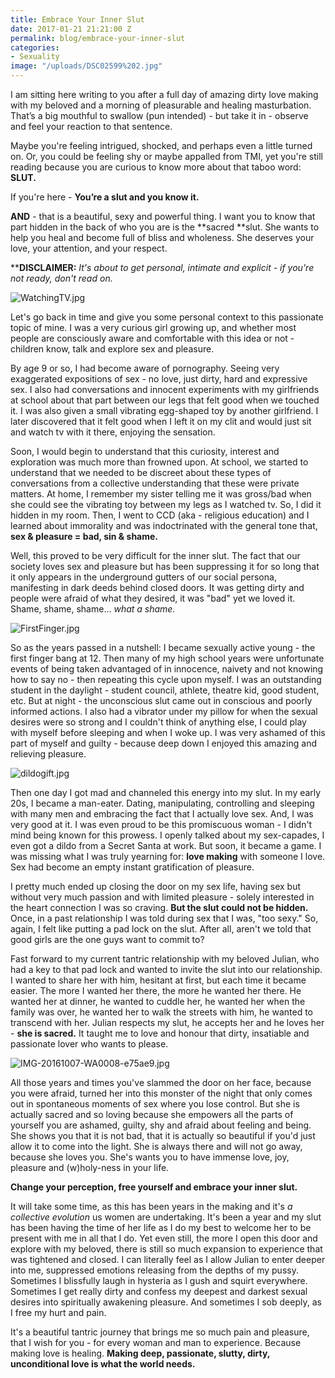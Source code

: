 ```yaml
---
title: Embrace Your Inner Slut
date: 2017-01-21 21:21:00 Z
permalink: blog/embrace-your-inner-slut
categories:
- Sexuality
image: "/uploads/DSC02599%202.jpg"
---
```


I am sitting here writing to you after a full day of amazing dirty love making with my beloved and a morning of pleasurable and healing masturbation.  That’s a big mouthful to swallow (pun intended) - but take it in - observe and feel your reaction to that sentence.

Maybe you're feeling intrigued, shocked, and perhaps even a little turned on. Or, you could be feeling shy or maybe appalled from TMI, yet you're still reading because you are curious to know more about that taboo word: **SLUT.**

If you're here - **You’re a slut and you know it.**

**AND** - that is a beautiful, sexy and powerful thing.  I want you to know that part hidden in the back of who you are is the \*\*sacred \*\*slut.  She wants to help you heal and become full of bliss and wholeness. She deserves your love, your attention, and your respect.

\*\***DISCLAIMER:**  *It's about to get personal, intimate and explicit - if you're not ready, don't read on.*

![WatchingTV.jpg](/uploads/WatchingTV.jpg)

Let's go back in time and give you some personal context to this passionate topic of mine. I was a very curious girl growing up, and whether most people are consciously aware and comfortable with this idea or not - children know, talk and explore sex and pleasure.

By age 9 or so, I had become aware of pornography. Seeing very exaggerated expositions of sex - no love, just dirty, hard and expressive sex. I also had conversations and innocent experiments with my girlfriends at school about that part between our legs that felt good when we touched it. I was also given a small vibrating egg-shaped toy by another girlfriend. I later discovered that it felt good when I left it on my clit and would just sit and watch tv with it there, enjoying the sensation.

Soon, I would begin to understand that this curiosity, interest and exploration was much more than frowned upon. At school, we started to understand that we needed to be discreet about these types of conversations from a collective understanding that these were private matters. At home, I remember my sister telling me it was gross/bad when she could see the vibrating toy between my legs as I watched tv. So, I did it hidden in my room. Then, I went to CCD (aka - religious education) and I learned about immorality and was indoctrinated with the general tone that, **sex & pleasure = bad, sin & shame.**

Well, this proved to be very difficult for the inner slut. The fact that our society loves sex and pleasure but has been suppressing it for so long that it only appears in the underground gutters of our social persona, manifesting in dark deeds behind closed doors. It was getting dirty and people were afraid of what they desired, it was "bad" yet we loved it. Shame, shame, shame... *what a shame.*

![FirstFinger.jpg](/uploads/FirstFinger.jpg)

So as the years passed in a nutshell: I became sexually active young - the first finger bang at 12. Then many of my high school years were unfortunate events of being taken advantaged of in innocence, naivety  and not knowing how to say no - then repeating this cycle upon myself. I was an outstanding student in the daylight - student council, athlete, theatre kid, good student, etc.  But at night - the unconscious slut came out in conscious and poorly informed actions. I also had a vibrator under my pillow for when the sexual desires were so strong and I couldn't think of anything else, I could play with myself before sleeping and when I woke up. I was very ashamed of this part of myself and guilty - because deep down I enjoyed this amazing and relieving pleasure.

![dildogift.jpg](/uploads/dildogift.jpg)

Then one day I got mad and channeled this energy into my slut. In my early 20s, I became a man-eater. Dating, manipulating, controlling and sleeping with many men and embracing the fact that I actually love sex. And, I was very good at it. I was even proud to be this promiscuous woman - I didn't mind being known for this prowess. I openly talked about my sex-capades, I even got a dildo from a Secret Santa at work. But soon, it became a game. I was missing what I was truly yearning for: **love making** with someone I love. Sex had become an empty instant gratification of pleasure.

I pretty much ended up closing the door on my sex life, having sex but without very much passion and with limited pleasure - solely interested in the heart connection I was so craving. **But the slut could not be hidden.** Once, in a past relationship I was told during sex that I was, "too sexy." So, again, I felt like putting a pad lock on the slut. After all, aren't we told that good girls are the one guys want to commit to?

Fast forward to my current tantric relationship with my beloved Julian, who had a key to that pad lock and wanted to invite the slut into our relationship. I wanted to share her with him, hesitant at first, but each time it became easier. The more I wanted her there, the more he wanted her there. He wanted her at dinner, he wanted to cuddle her, he wanted her when the family was over, he wanted her to walk the streets with him, he wanted to transcend with her. Julian respects my slut, he accepts her and he loves her - **she is sacred.**   It taught me to love and honour that dirty, insatiable and passionate lover who wants to please.

![IMG-20161007-WA0008-e75ae9.jpg](/uploads/IMG-20161007-WA0008-e75ae9.jpg)

All those years and times you've slammed the door on her face, because you were afraid, turned her into this monster of the night that only comes out in spontaneous moments of sex where you lose control. But she is actually sacred and so loving because she empowers all the parts of yourself you are ashamed, guilty, shy and afraid about feeling and being. She shows you that it is not bad, that it is actually so beautiful if you'd just allow it to come into the light. She is always there and will not go away, because she loves you. She's wants you to have immense love, joy, pleasure and (w)holy-ness in your life.

**Change your perception, free yourself and embrace your inner slut.**

It will take some time, as this has been years in the making and it's *a collective evolution* us women are undertaking. It's been a year and my slut has been having the time of her life as I do my best to welcome her to be present with me in all that I do. Yet even still, the more I open this door and explore with my beloved, there is still so much expansion to experience that was tightened and closed. I can literally feel as I allow Julian to enter deeper into me, suppressed emotions releasing from the depths of my pussy. Sometimes I blissfully laugh in hysteria as I gush and squirt everywhere. Sometimes I get really dirty and confess my deepest and darkest sexual desires into spiritually awakening pleasure. And sometimes I sob deeply, as I free my hurt and pain.

It's a beautiful tantric journey that brings me so much pain and pleasure, that I wish for you - for every woman and man to experience. Because making love is healing. **Making deep, passionate, slutty, dirty, unconditional love is what the world needs.**
